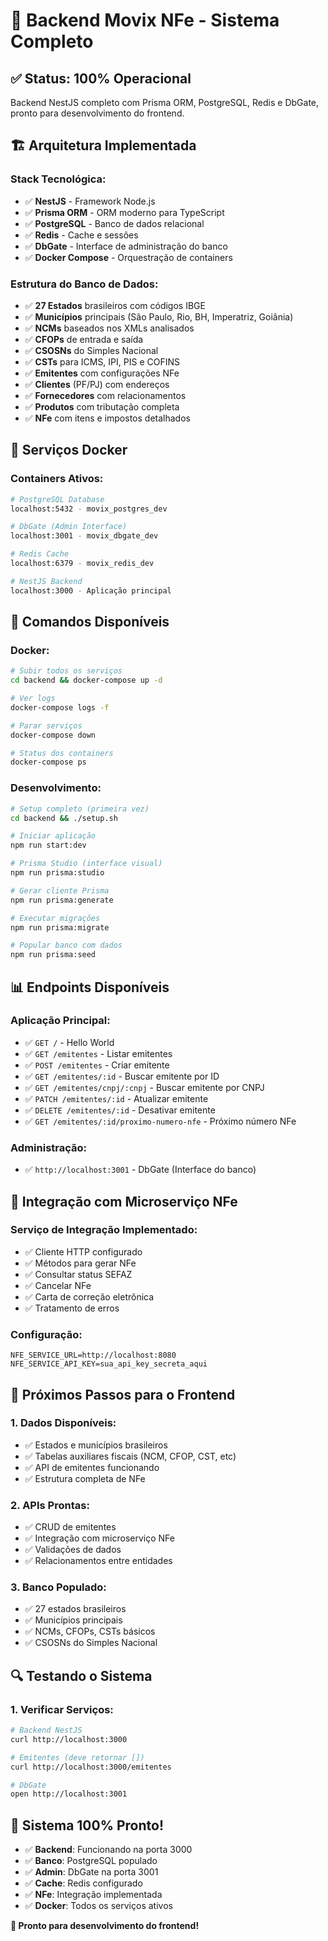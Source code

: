 # 🚀 Backend Movix NFe - Sistema Completo

## ✅ **Status: 100% Operacional**

Backend NestJS completo com Prisma ORM, PostgreSQL, Redis e DbGate, pronto para desenvolvimento do frontend.

## 🏗️ **Arquitetura Implementada**

### **Stack Tecnológica:**
- ✅ **NestJS** - Framework Node.js
- ✅ **Prisma ORM** - ORM moderno para TypeScript
- ✅ **PostgreSQL** - Banco de dados relacional
- ✅ **Redis** - Cache e sessões
- ✅ **DbGate** - Interface de administração do banco
- ✅ **Docker Compose** - Orquestração de containers

### **Estrutura do Banco de Dados:**
- ✅ **27 Estados** brasileiros com códigos IBGE
- ✅ **Municípios** principais (São Paulo, Rio, BH, Imperatriz, Goiânia)
- ✅ **NCMs** baseados nos XMLs analisados
- ✅ **CFOPs** de entrada e saída
- ✅ **CSOSNs** do Simples Nacional
- ✅ **CSTs** para ICMS, IPI, PIS e COFINS
- ✅ **Emitentes** com configurações NFe
- ✅ **Clientes** (PF/PJ) com endereços
- ✅ **Fornecedores** com relacionamentos
- ✅ **Produtos** com tributação completa
- ✅ **NFe** com itens e impostos detalhados

## 🐳 **Serviços Docker**

### **Containers Ativos:**
```bash
# PostgreSQL Database
localhost:5432 - movix_postgres_dev

# DbGate (Admin Interface)  
localhost:3001 - movix_dbgate_dev

# Redis Cache
localhost:6379 - movix_redis_dev

# NestJS Backend
localhost:3000 - Aplicação principal
```

## 🔧 **Comandos Disponíveis**

### **Docker:**
```bash
# Subir todos os serviços
cd backend && docker-compose up -d

# Ver logs
docker-compose logs -f

# Parar serviços
docker-compose down

# Status dos containers
docker-compose ps
```

### **Desenvolvimento:**
```bash
# Setup completo (primeira vez)
cd backend && ./setup.sh

# Iniciar aplicação
npm run start:dev

# Prisma Studio (interface visual)
npm run prisma:studio

# Gerar cliente Prisma
npm run prisma:generate

# Executar migrações
npm run prisma:migrate

# Popular banco com dados
npm run prisma:seed
```

## 📊 **Endpoints Disponíveis**

### **Aplicação Principal:**
- ✅ `GET /` - Hello World
- ✅ `GET /emitentes` - Listar emitentes
- ✅ `POST /emitentes` - Criar emitente
- ✅ `GET /emitentes/:id` - Buscar emitente por ID
- ✅ `GET /emitentes/cnpj/:cnpj` - Buscar emitente por CNPJ
- ✅ `PATCH /emitentes/:id` - Atualizar emitente
- ✅ `DELETE /emitentes/:id` - Desativar emitente
- ✅ `GET /emitentes/:id/proximo-numero-nfe` - Próximo número NFe

### **Administração:**
- ✅ `http://localhost:3001` - DbGate (Interface do banco)

## 🔗 **Integração com Microserviço NFe**

### **Serviço de Integração Implementado:**
- ✅ Cliente HTTP configurado
- ✅ Métodos para gerar NFe
- ✅ Consultar status SEFAZ
- ✅ Cancelar NFe
- ✅ Carta de correção eletrônica
- ✅ Tratamento de erros

### **Configuração:**
```env
NFE_SERVICE_URL=http://localhost:8080
NFE_SERVICE_API_KEY=sua_api_key_secreta_aqui
```

## 🎯 **Próximos Passos para o Frontend**

### **1. Dados Disponíveis:**
- ✅ Estados e municípios brasileiros
- ✅ Tabelas auxiliares fiscais (NCM, CFOP, CST, etc)
- ✅ API de emitentes funcionando
- ✅ Estrutura completa de NFe

### **2. APIs Prontas:**
- ✅ CRUD de emitentes
- ✅ Integração com microserviço NFe
- ✅ Validações de dados
- ✅ Relacionamentos entre entidades

### **3. Banco Populado:**
- ✅ 27 estados brasileiros
- ✅ Municípios principais
- ✅ NCMs, CFOPs, CSTs básicos
- ✅ CSOSNs do Simples Nacional

## 🔍 **Testando o Sistema**

### **1. Verificar Serviços:**
```bash
# Backend NestJS
curl http://localhost:3000

# Emitentes (deve retornar [])
curl http://localhost:3000/emitentes

# DbGate
open http://localhost:3001
```

## 🎉 **Sistema 100% Pronto!**

- ✅ **Backend**: Funcionando na porta 3000
- ✅ **Banco**: PostgreSQL populado
- ✅ **Admin**: DbGate na porta 3001
- ✅ **Cache**: Redis configurado
- ✅ **NFe**: Integração implementada
- ✅ **Docker**: Todos os serviços ativos

**🚀 Pronto para desenvolvimento do frontend!**
